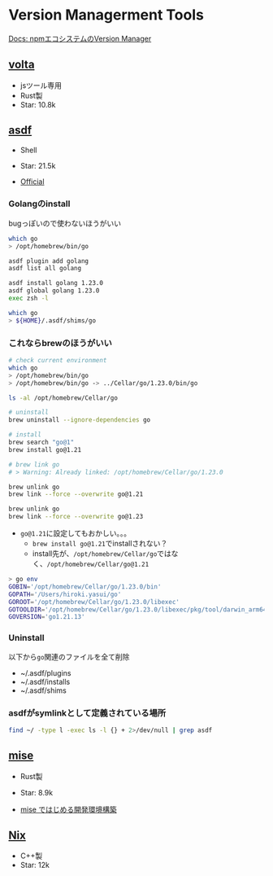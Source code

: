 # Version Managerment Tools

[Docs: npmエコシステムのVersion Manager](../programming/javascript-typescript/version-manager.md)

## [volta](https://github.com/volta-cli/volta)

- jsツール専用
- Rust製
- Star: 10.8k

## [asdf](https://github.com/jdx/mise)

- Shell
- Star: 21.5k

- [Official](https://asdf-vm.com/ja-jp/guide/getting-started.html)

### Golangのinstall

bugっぽいので使わないほうがいい
```sh
which go
> /opt/homebrew/bin/go

asdf plugin add golang
asdf list all golang

asdf install golang 1.23.0
asdf global golang 1.23.0
exec zsh -l

which go
> ${HOME}/.asdf/shims/go
```

### これならbrewのほうがいい

```sh
# check current environment
which go
> /opt/homebrew/bin/go
> /opt/homebrew/bin/go -> ../Cellar/go/1.23.0/bin/go

ls -al /opt/homebrew/Cellar/go

# uninstall
brew uninstall --ignore-dependencies go

# install
brew search "go@1"
brew install go@1.21

# brew link go
# > Warning: Already linked: /opt/homebrew/Cellar/go/1.23.0

brew unlink go
brew link --force --overwrite go@1.21

brew unlink go
brew link --force --overwrite go@1.23
```

- `go@1.21`に設定してもおかしい。。。
  - `brew install go@1.21`でinstallされない？
  - install先が、`/opt/homebrew/Cellar/go`ではなく、`/opt/homebrew/Cellar/go@1.21`

```sh
> go env
GOBIN='/opt/homebrew/Cellar/go/1.23.0/bin'
GOPATH='/Users/hiroki.yasui/go'
GOROOT='/opt/homebrew/Cellar/go/1.23.0/libexec'
GOTOOLDIR='/opt/homebrew/Cellar/go/1.23.0/libexec/pkg/tool/darwin_arm64'
GOVERSION='go1.21.13'
```

### Uninstall

以下から`go`関連のファイルを全て削除

- ~/.asdf/plugins
- ~/.asdf/installs
- ~/.asdf/shims

### asdfがsymlinkとして定義されている場所

```sh
find ~/ -type l -exec ls -l {} + 2>/dev/null | grep asdf
```

## [mise](https://github.com/jdx/mise)

- Rust製
- Star: 8.9k

- [mise ではじめる開発環境構築](https://zenn.dev/takamura/articles/dev-started-with-mise)

## [Nix](https://github.com/NixOS/nix)

- C++製
- Star: 12k
